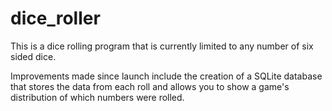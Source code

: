 # dice_roller
This is a dice rolling program that is currently limited to any number of six sided dice.

Improvements made since launch include the creation of a SQLite database that stores the data from each roll and allows you to show a game's distribution of which numbers were rolled.
